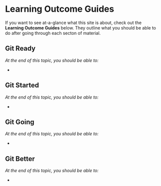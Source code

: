 # Learning Outcome Guides

If you want to see at-a-glance what this site is about, check out the **Learning Outcome Guides** below. They outline what you should be able to do after going through each secton of material.

## Git Ready

*At the end of this topic, you should be able to:*

- 

## Git Started

*At the end of this topic, you should be able to:*

- 

## Git Going

*At the end of this topic, you should be able to:*

- 

## Git Better

*At the end of this topic, you should be able to:*

- 

